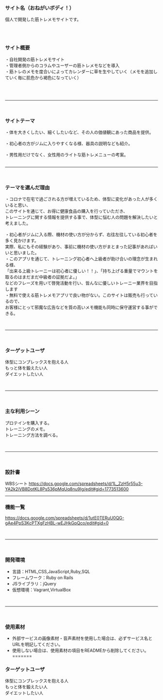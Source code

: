 <br>

### サイト名（おねがいボディ！）
個人で開発した筋トレメモサイトです。

<br>
<br>

### サイト概要
・自社開発の筋トレメモサイト<br>
・管理者側からのコラムやユーザーの筋トレメモなどを導入<br>
・筋トレのメモを度合いによってカレンダーに草を生やしていく（メモを追加していく毎に肌色から褐色になっていく）<br>
<br>
<br>
<br>

- - - -
<br>

### サイトテーマ
・体を大きくしたい、細くしたいなど、その人の価値観にあった商品を提供。<br>
<br>
・初心者の方がジムに入りやすくなる様、器具の説明なども紹介。<br>
<br>
・男性用だけでなく、女性用のライトな筋トレメニューの考案。<br>
<br>


- - - -
<br>

### テーマを選んだ理由
・コロナで在宅で過ごされる方が増えているため、体型に変化があった人が多くいると思い、<br>
このサイトを通じて、お得に健康食品の購入を行っていただき、<br>
トレーニングに関する情報を提供する事で、体型に悩む人の問題を解決したいと考えました。<br>
<br>
・初心者がジムに入る際、機材の使い方が分からず、右往左往している初心者を多く見かけます。<br>
実際、私にもその経験があり、事前に機材の使い方がまとまった記事があればいいと思いました。
<br>
・このアプリを通じて、トレーニング初心者へ上級者が助け合いの理念が生まれる様、<br>
「出来る上級トレーニーは初心者に優しい！！」、「持ち上げる重量でマウントを取るのはまだまだ中級者の証拠だよ。」<br>
などのフレーズを用いて啓発活動を行い、皆んなに優しいトレーニー業界を目指します
<br>
・無料で使える筋トレメモアプリで良い物がない。このサイトは販売も行っているので、<br>
お客様にとって邪魔な広告などを質の高いメモ機能も同時に保守運営する事ができる。<br>

<br>

- - - -
<br>

### ターゲットユーザ
体型にコンプレックスを抱える人<br>
もっと体を鍛えたい人<br>
ダイエットしたい人<br>

<br>

- - - -
<br>

### 主な利用シーン
プロテインを購入する。<br>
トレーニングのメモ。<br>
トレーニング方法を調べる。<br>

<br>

- - - -
<br>

### 設計書
WBSシート
https://docs.google.com/spreadsheets/d/1L_ZzH5r55u3-YA2k2iVB8DotKL8Ps536pMqUq8nu9Ig/edit#gid=1773513600
- - - -

### 機能一覧
https://docs.google.com/spreadsheets/d/1utE0TERuU0QG-gAe4PpS3KcPTXgFzHBL-wEJHkGpQco/edit#gid=0

<br>

- - - -
<br>

### 開発環境
- 言語：HTML,CSS,JavaScript,Ruby,SQL
- フレームワーク：Ruby on Rails
- JSライブラリ：jQuery
- 仮想環境：Vagrant,VirtualBox

<br>

- - - -
<br>

### 使用素材
- 外部サービスの画像素材・音声素材を使用した場合は、必ずサービス名とURLを明記してください。
- 使用しない場合は、使用素材の項目をREADMEから削除してください。
=======

### ターゲットユーザ
体型にコンプレックスを抱える人<br>
もっと体を鍛えたい人<br>
ダイエットしたい人<br>
